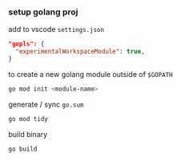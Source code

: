 ### setup golang proj

add to vscode `settings.json`

```json
"gopls": {
  "experimentalWorkspaceModule": true,
}
```

to create a new golang module outside of `$GOPATH`

```bash
go mod init <module-name>
```

generate / sync `go.sum`

```bash
go mod tidy
```

build binary

```bash
go build
```
